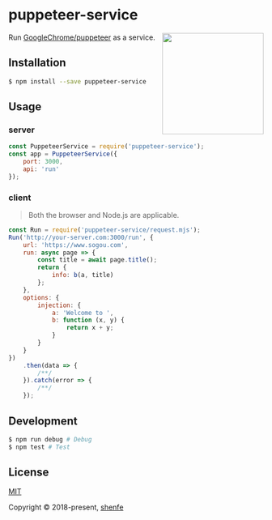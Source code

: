 # puppeteer-service

<img src="https://user-images.githubusercontent.com/10379601/29446482-04f7036a-841f-11e7-9872-91d1fc2ea683.png" height="200" align="right">

Run [GoogleChrome/puppeteer](https://github.com/GoogleChrome/puppeteer) as a service.

## Installation

```bash
$ npm install --save puppeteer-service
```

## Usage

### server

```js
const PuppeteerService = require('puppeteer-service');
const app = PuppeteerService({
    port: 3000,
    api: 'run'
});
```

### client

> Both the browser and Node.js are applicable.

```js
const Run = require('puppeteer-service/request.mjs');
Run('http://your-server.com:3000/run', {
    url: 'https://www.sogou.com',
    run: async page => {
        const title = await page.title();
        return {
            info: b(a, title)
        };
    },
    options: {
        injection: {
            a: 'Welcome to ',
            b: function (x, y) {
                return x + y;
            }
        }
    }
})
    .then(data => {
        /**/
    }).catch(error => {
        /**/
    });
```

## Development

```bash
$ npm run debug # Debug
$ npm test # Test
```

## License

[MIT](http://opensource.org/licenses/MIT)

Copyright © 2018-present, [shenfe](https://github.com/shenfe)
